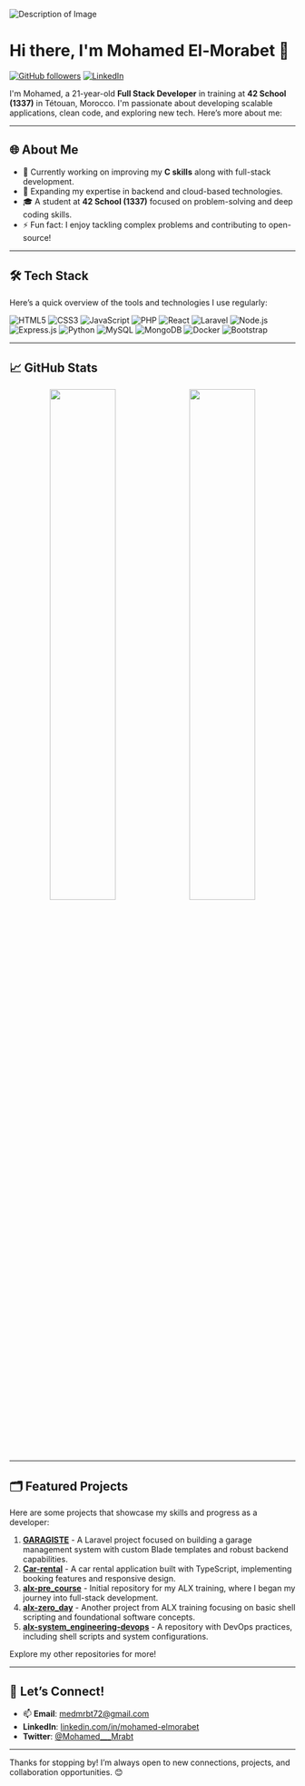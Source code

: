 ![Description of Image](https://i.pinimg.com/originals/d4/81/f3/d481f3c72e283309071f79e01b05c06d.gif)


# Hi there, I'm Mohamed El-Morabet 👋

[![GitHub followers](https://img.shields.io/github/followers/MohamedMorabet?label=Follow&style=social)](https://github.com/MohamedMorabet) 
[![LinkedIn](https://img.shields.io/badge/LinkedIn-Connect-blue?style=social&logo=linkedin)](https://linkedin.com/in/yourlinkedinprofile)

I'm Mohamed, a 21-year-old **Full Stack Developer** in training at **42 School (1337)** in Tétouan, Morocco. I'm passionate about developing scalable applications, clean code, and exploring new tech. Here’s more about me:

---

## 🌐 About Me

- 🔭 Currently working on improving my **C skills** along with full-stack development.
- 🌱 Expanding my expertise in backend and cloud-based technologies.
- 🎓 A student at **42 School (1337)** focused on problem-solving and deep coding skills.
- ⚡ Fun fact: I enjoy tackling complex problems and contributing to open-source!

---

## 🛠️ Tech Stack

Here’s a quick overview of the tools and technologies I use regularly:

![HTML5](https://img.shields.io/badge/-HTML5-E34F26?style=flat-square&logo=html5&logoColor=white)
![CSS3](https://img.shields.io/badge/-CSS3-1572B6?style=flat-square&logo=css3&logoColor=white)
![JavaScript](https://img.shields.io/badge/-JavaScript-F7DF1E?style=flat-square&logo=javascript&logoColor=black)
![PHP](https://img.shields.io/badge/-PHP-777BB4?style=flat-square&logo=php&logoColor=white)
![React](https://img.shields.io/badge/-React-61DAFB?style=flat-square&logo=react&logoColor=black)
![Laravel](https://img.shields.io/badge/-Laravel-FF2D20?style=flat-square&logo=laravel&logoColor=white)
![Node.js](https://img.shields.io/badge/-Node.js-339933?style=flat-square&logo=node.js&logoColor=white)
![Express.js](https://img.shields.io/badge/-Express.js-000000?style=flat-square&logo=express&logoColor=white)
![Python](https://img.shields.io/badge/-Python-3776AB?style=flat-square&logo=python&logoColor=white)
![MySQL](https://img.shields.io/badge/-MySQL-4479A1?style=flat-square&logo=mysql&logoColor=white)
![MongoDB](https://img.shields.io/badge/-MongoDB-47A248?style=flat-square&logo=mongodb&logoColor=white)
![Docker](https://img.shields.io/badge/-Docker-2496ED?style=flat-square&logo=docker&logoColor=white)
![Bootstrap](https://img.shields.io/badge/-Bootstrap-563D7C?style=flat-square&logo=bootstrap&logoColor=white)

---

## 📈 GitHub Stats

<p align="center">
  <img width="48%" src="https://github-readme-stats.vercel.app/api?username=MohamedMorabet&show_icons=true&theme=radical" />
  <img width="48%" src="https://github-readme-streak-stats.herokuapp.com/?user=MohamedMorabet&theme=radical" />
</p>

---

## 🗂️ Featured Projects

Here are some projects that showcase my skills and progress as a developer:

1. **[GARAGISTE](https://github.com/MohamedMorabet/GARAGISTE)** - A Laravel project focused on building a garage management system with custom Blade templates and robust backend capabilities.
2. **[Car-rental](https://github.com/MohamedMorabet/Car-rental)** - A car rental application built with TypeScript, implementing booking features and responsive design.
3. **[alx-pre_course](https://github.com/MohamedMorabet/alx-pre_course)** - Initial repository for my ALX training, where I began my journey into full-stack development.
4. **[alx-zero_day](https://github.com/MohamedMorabet/alx-zero_day)** - Another project from ALX training focusing on basic shell scripting and foundational software concepts.
5. **[alx-system_engineering-devops](https://github.com/MohamedMorabet/alx-system_engineering-devops)** - A repository with DevOps practices, including shell scripts and system configurations.

Explore my other repositories for more!

---

## 💬 Let’s Connect!

- 📫 **Email**: [medmrbt72@gmail.com](mailto:medmrbt72@gmail.com)
- **LinkedIn**: [linkedin.com/in/mohamed-elmorabet](https://www.linkedin.com/in/mohamed-elmorabet)
- **Twitter**: [@Mohamed___Mrabt](https://x.com/Mohamed___Mrabt)


---

Thanks for stopping by! I’m always open to new connections, projects, and collaboration opportunities. 😊
